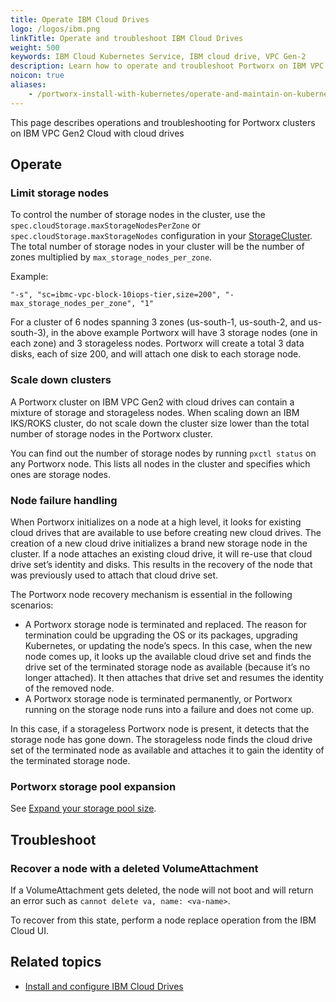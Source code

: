 ```yaml
---
title: Operate IBM Cloud Drives
logo: /logos/ibm.png
linkTitle: Operate and troubleshoot IBM Cloud Drives
weight: 500
keywords: IBM Cloud Kubernetes Service, IBM cloud drive, VPC Gen-2
description: Learn how to operate and troubleshoot Portworx on IBM VPC Gen2 Cloud with cloud drives.
noicon: true
aliases:
    - /portworx-install-with-kubernetes/operate-and-maintain-on-kubernetes/cloud-drive-operations/IBM/operate-cloud-drives/
---
```

This page describes operations and troubleshooting for Portworx clusters on IBM VPC Gen2 Cloud with cloud drives

## Operate

### Limit storage nodes

To control the number of storage nodes in the cluster, use the `spec.cloudStorage.maxStorageNodesPerZone` or `spec.cloudStorage.maxStorageNodes` configuration in your [StorageCluster](/reference/crd/storage-cluster/).
The total number of storage nodes in your cluster will be the number of zones multiplied by `max_storage_nodes_per_zone`.

Example:

```text
"-s", "sc=ibmc-vpc-block-10iops-tier,size=200", "-max_storage_nodes_per_zone", "1"
```

For a cluster of 6 nodes spanning 3 zones (us-south-1, us-south-2, and us-south-3), in the above example Portworx will have 3 storage nodes (one in each zone) and 3 storageless nodes. Portworx will create a total 3 data disks, each of size 200, and will attach one disk to each storage node.


### Scale down clusters

A Portworx cluster on IBM VPC Gen2 with cloud drives can contain a mixture of storage and storageless nodes.
When scaling down an IBM IKS/ROKS cluster, do not scale down the cluster size lower than the total number of storage nodes in the Portworx cluster.

You can find out the number of storage nodes by running `pxctl status` on any Portworx node. This lists all nodes in the cluster and specifies which ones are storage nodes.

### Node failure handling

When Portworx initializes on a node at a high level, it looks for existing cloud drives that are available to use before creating new cloud drives. The creation of a new cloud drive initializes a brand new storage node in the cluster. If a node attaches an existing cloud drive, it will re-use that cloud drive set’s identity and disks. This results in the recovery of the node that was previously used to attach that cloud drive set.

The Portworx node recovery mechanism is essential in the following scenarios:

* A Portworx storage node is terminated and replaced. The reason for termination could be upgrading the OS or its packages, upgrading Kubernetes, or updating the node’s specs. In this case, when the new node comes up, it looks up the available cloud drive set and finds the drive set of the terminated storage node as available (because it’s no longer attached). It then attaches that drive set and resumes the identity of the removed node.
* A Portworx storage node is terminated permanently, or Portworx running on the storage node runs into a failure and does not come up.

In this case, if a storageless Portworx node is present, it detects that the storage node has gone down. The storageless node finds the cloud drive set of the terminated node as available and attaches it to gain the identity of the terminated storage node.


### Portworx storage pool expansion

See [Expand your storage pool size](/operations/operate-kubernetes/storage-operations/create-pvcs/expand-storage-pool/).


## Troubleshoot

### Recover a node with a deleted VolumeAttachment

If a VolumeAttachment gets deleted, the node will not boot and will return an error such as `cannot delete va, name: <va-name>`.

To recover from this state, perform a node replace operation from the IBM Cloud UI.

## Related topics

* [Install and configure IBM Cloud Drives](/install-portworx/cloud/ibm/ibm-cloud-drives/)
